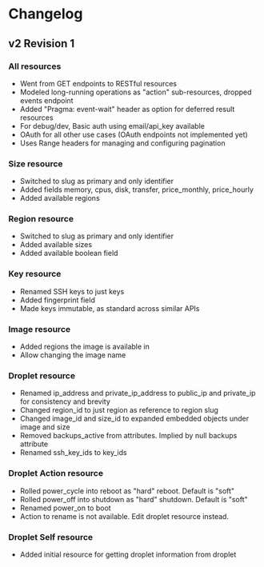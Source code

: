 # Changelog

## v2 Revision 1

### All resources

 * Went from GET endpoints to RESTful resources
 * Modeled long-running operations as "action" sub-resources, dropped events endpoint
 * Added "Pragma: event-wait" header as option for deferred result resources
 * For debug/dev, Basic auth using email/api_key available
 * OAuth for all other use cases (OAuth endpoints not implemented yet)
 * Uses Range headers for managing and configuring pagination

### Size resource

 * Switched to slug as primary and only identifier
 * Added fields memory, cpus, disk, transfer, price_monthly, price_hourly
 * Added available regions
 
### Region resource

 * Switched to slug as primary and only identifier
 * Added available sizes  
 * Added available boolean field

### Key resource
 
 * Renamed SSH keys to just keys
 * Added fingerprint field
 * Made keys immutable, as standard across similar APIs

### Image resource

 * Added regions the image is available in
 * Allow changing the image name

### Droplet resource

 * Renamed ip_address and private_ip_address to public_ip and private_ip for consistency and brevity
 * Changed region_id to just region as reference to region slug
 * Changed image_id and size_id to expanded embedded objects under image and size
 * Removed backups_active from attributes. Implied by null backups attribute
 * Renamed ssh_key_ids to key_ids

### Droplet Action resource

 * Rolled power_cycle into reboot as "hard" reboot. Default is "soft"
 * Rolled power_off into shutdown as "hard" shutdown. Default is "soft"
 * Renamed power_on to boot
 * Action to rename is not available. Edit droplet resource instead.

### Droplet Self resource

 * Added initial resource for getting droplet information from droplet

